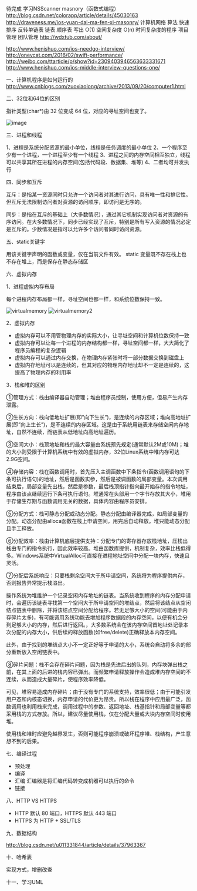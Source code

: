 待完成
学习NSScanner
masnory（函数式编程）
http://blog.csdn.net/colorapp/article/details/45030163
http://draveness.me/ios-yuan-dai-ma-fen-xi-masonry/
计算机网络
算法 快速排序 反转单链表 链表 顺序表 写出 O(1) 空间复杂度 O(n) 时间复杂度的程序
项目管理 
团队管理
http://wdxtub.com/about/

http://www.henishuo.com/ios-needgo-interview/
http://onevcat.com/2016/02/swift-performance/
http://weibo.com/ttarticle/p/show?id=2309403946563633331671
http://www.henishuo.com/ios-middle-interview-questions-one/



一、计算机程序是如何运行的
http://www.cnblogs.com/zuoxiaolong/archive/2013/09/20/computer1.html

二、32位和64位的区别

指针类型(char*)由 32 位变成 64 位，对应的寻址空间也变了。

![image](https://github.com/wangzz/Blog/blob/master/image/%E9%A2%98%E7%9B%AE/32:63bit.png)

三、进程和线程

1、进程是系统分配资源的最小单位，线程是任务调度的最小单位
2、一个程序至少有一个进程，一个进程至少有一个线程
3、进程之间的内存空间相互独立，线程可以共享其所在进程的内存空间(包括代码段、数据集、堆等)
4、二者均可并发执行

四、同步和互斥

互斥：是指某一资源同时只允许一个访问者对其进行访问，具有唯一性和排它性。但互斥无法限制访问者对资源的访问顺序，即访问是无序的。　　

同步：是指在互斥的基础上（大多数情况），通过其它机制实现访问者对资源的有序访问。在大多数情况下，同步已经实现了互斥，特别是所有写入资源的情况必定是互斥的。少数情况是指可以允许多个访问者同时访问资源。

五、static关键字

用该关键字声明的函数或变量，仅在当前文件有效。
static 变量既不存在栈上也不存在堆上，而是保存在静态存储区

六、虚拟内存

1、进程虚拟内存布局

每个进程内存布局都一样，寻址空间也都一样，和系统位数保持一致。

![virtualmemory](https://github.com/wangzz/Blog/blob/master/image/%E9%A2%98%E7%9B%AE/virtualmemory.png) ![virtualmemory2](https://github.com/wangzz/Blog/blob/master/image/%E9%A2%98%E7%9B%AE/virtualmemory2.png)

2、虚拟内存

* 虚拟内存可以不用管物理内存的实际大小，让寻址空间和计算机位数保持一致
* 虚拟内存可以让每一个进程的内存结构都一样，寻址空间都一样，大大简化了程序员编程的复杂逻辑
* 虚拟内存可以通过内存交换，在物理内存紧张时将一部分数据交换到磁盘上
* 虚拟内存地址可以是连续的，但其对应的物理内存地址却不一定是连续的，这提高了物理内存的利用率

3、栈和堆的区别

①管理方式：栈由编译器自动管理；堆由程序员控制，使用方便，但易产生内存泄露。

②生长方向：栈向低地址扩展(即”向下生长”)，是连续的内存区域；堆向高地址扩展(即”向上生长”)，是不连续的内存区域。这是由于系统用链表来存储空闲内存地址，自然不连续，而链表从低地址向高地址遍历。

③空间大小：栈顶地址和栈的最大容量由系统预先规定(通常默认2M或10M)；堆的大小则受限于计算机系统中有效的虚拟内存，32位Linux系统中堆内存可达2.9G空间。

④存储内容：栈在函数调用时，首先压入主调函数中下条指令(函数调用语句的下条可执行语句)的地址，然后是函数实参，然后是被调函数的局部变量。本次调用结束后，局部变量先出栈，然后是参数，最后栈顶指针指向最开始存的指令地址，程序由该点继续运行下条可执行语句。堆通常在头部用一个字节存放其大小，堆用于存储生存期与函数调用无关的数据，具体内容由程序员安排。

⑤分配方式：栈可静态分配或动态分配。静态分配由编译器完成，如局部变量的分配。动态分配由alloca函数在栈上申请空间，用完后自动释放。堆只能动态分配且手工释放。

⑥分配效率：栈由计算机底层提供支持：分配专门的寄存器存放栈地址，压栈出栈由专门的指令执行，因此效率较高。堆由函数库提供，机制复杂，效率比栈低得多。Windows系统中VirtualAlloc可直接在进程地址空间中分配一块内存，快速且灵活。

⑦分配后系统响应：只要栈剩余空间大于所申请空间，系统将为程序提供内存，否则报告异常提示栈溢出。

操作系统为堆维护一个记录空闲内存地址的链表。当系统收到程序的内存分配申请时，会遍历该链表寻找第一个空间大于所申请空间的堆结点，然后将该结点从空闲结点链表中删除，并将该结点空间分配给程序。若无足够大小的空间(可能由于内存碎片太多)，有可能调用系统功能去增加程序数据段的内存空间，以便有机会分到足够大小的内存，然后进行返回。，大多数系统会在该内存空间首地址处记录本次分配的内存大小，供后续的释放函数(如free/delete)正确释放本内存空间。

此外，由于找到的堆结点大小不一定正好等于申请的大小，系统会自动将多余的部分重新放入空闲链表中。

⑧碎片问题：栈不会存在碎片问题，因为栈是先进后出的队列，内存块弹出栈之前，在其上面的后进的栈内容已弹出。而频繁申请释放操作会造成堆内存空间的不连续，从而造成大量碎片，使程序效率降低。

可见，堆容易造成内存碎片；由于没有专门的系统支持，效率很低；由于可能引发用户态和内核态切换，内存申请的代价更为昂贵。所以栈在程序中应用最广泛，函数调用也利用栈来完成，调用过程中的参数、返回地址、栈基指针和局部变量等都采用栈的方式存放。所以，建议尽量使用栈，仅在分配大量或大块内存空间时使用堆。

使用栈和堆时应避免越界发生，否则可能程序崩溃或破坏程序堆、栈结构，产生意想不到的后果。


七、编译过程

* 预处理
* 编译
* 汇编  汇编器是将汇编代码转变成机器可以执行的命令
* 链接

八、HTTP VS HTTPS

* HTTP 默认 80 端口，HTTPS 默认 443 端口
* HTTPS 为 HTTP + SSL/TLS

九、数据结构

http://blog.csdn.net/u011331844/article/details/37963367

十、哈希表

实现方式，增删改查

十一、学习UML
